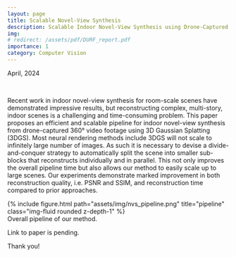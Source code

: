 ```yaml
---
layout: page
title: Scalable Novel-View Synthesis
description: Scalable Indoor Novel-View Synthesis using Drone-Captured 360 Imagery with 3D Gaussian Splatting.
img: 
# redirect: /assets/pdf/DURF_report.pdf
importance: 1
category: Computer Vision
---
```


April, 2024

<br>

Recent work in indoor novel-view synthesis for room-scale scenes have demonstrated impressive results, but reconstructing complex, multi-story, indoor scenes is a challenging and time-consuming problem. This paper proposes an efficient and scalable pipeline for indoor novel-view synthesis from drone-captured 360° video footage using 3D Gaussian Splatting (3DGS). Most neural rendering methods include 3DGS will not scale to infinitely large number of images. As such it is necessary to devise a divide-and-conquer strategy to automatically split the scene into smaller sub-blocks that reconstructs individually and in parallel. This not only improves the overall pipeline time but also allows our method to easily scale up to large scenes. Our experiments demonstrate marked improvement in both reconstruction quality, i.e. PSNR and SSIM, and reconstruction time compared to prior approaches.

<div class="row">
    <div class="col-sm mt-3 mt-md-0">
        {% include figure.html path="assets/img/nvs_pipeline.png" title="pipeline" class="img-fluid rounded z-depth-1" %}
    </div>
</div>

<div class="caption">
    Overall pipeline of our method.
</div>

Link to paper is pending.

Thank you!

